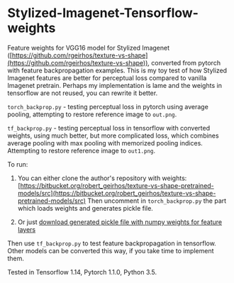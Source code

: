 # Stylized-Imagenet-Tensorflow-weights

Feature weights for VGG16 model for Stylized Imagenet ([https://github.com/rgeirhos/texture-vs-shape](https://github.com/rgeirhos/texture-vs-shape)), converted from pytorch with feature backpropagation examples. This is my toy test of how Stylized Imagenet features are better for perceptual loss compared to vanilla Imagenet pretrain. Perhaps my implementation is lame and the weights in tensorflow are not reused, you can rewrite it better.

`torch_backprop.py` - testing perceptual loss in pytorch using average pooling, attempting to restore reference image to `out.png`.

`tf_backprop.py` - testing perceptual loss in tensorflow with converted weights, using much better, but more complicated loss, which combines average pooling with max pooling with memorized pooling indices. Attempting to restore reference image to `out1.png`.

To run:

1. You can either clone the author's repository with weights: [https://bitbucket.org/robert_geirhos/texture-vs-shape-pretrained-models/src](https://bitbucket.org/robert_geirhos/texture-vs-shape-pretrained-models/src)
Then uncomment in `torch_backprop.py` the part which loads weights and generates pickle file.

2. Or just [download generated pickle file with numpy weights for feature layers](https://drive.google.com/file/d/1k9mA4gPedfRSRUdZqRdXi4dLop-ythw_/view?usp=sharing)

Then use `tf_backprop.py` to test feature backpropagation in tensorflow. Other models can be converted this way, if you take time to implement them.

Tested in Tensorflow 1.14, Pytorch 1.1.0, Python 3.5.
